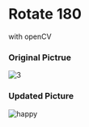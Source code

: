 # Rotate 180
with openCV

### Original Pictrue
![3](https://user-images.githubusercontent.com/79134287/139396829-d75b0b79-5a91-4f94-a720-0253f06ffb5f.jpg)

### Updated Picture
![happy](https://user-images.githubusercontent.com/79134287/139396852-6677c6b8-30f2-41ee-a408-63142844bbe2.jpg)
